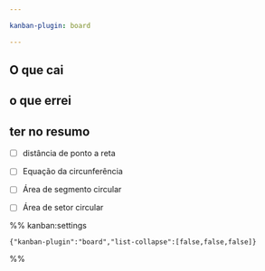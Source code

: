 ```yaml
---

kanban-plugin: board

---
```


## O que cai



## o que errei



## ter no resumo

- [ ] distância de ponto a reta
- [ ] Equação da circunferência
- [ ] Área de segmento circular
- [ ] Área de setor circular




%% kanban:settings
```
{"kanban-plugin":"board","list-collapse":[false,false,false]}
```
%%